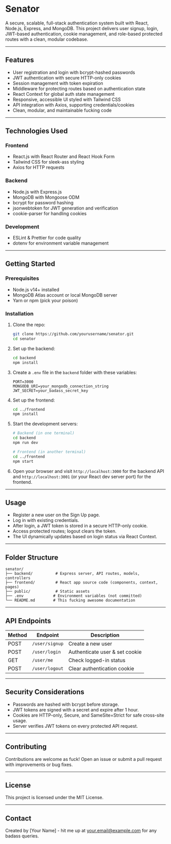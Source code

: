 
# Senator

A secure, scalable, full-stack authentication system built with React, Node.js, Express, and MongoDB. This project delivers user signup, login, JWT-based authentication, cookie management, and role-based protected routes with a clean, modular codebase.

---

## Features

- User registration and login with bcrypt-hashed passwords
- JWT authentication with secure HTTP-only cookies
- Session management with token expiration
- Middleware for protecting routes based on authentication state
- React Context for global auth state management
- Responsive, accessible UI styled with Tailwind CSS
- API integration with Axios, supporting credentials/cookies
- Clean, modular, and maintainable fucking code

---

## Technologies Used

### Frontend
- React.js with React Router and React Hook Form
- Tailwind CSS for sleek-ass styling
- Axios for HTTP requests

### Backend
- Node.js with Express.js
- MongoDB with Mongoose ODM
- bcrypt for password hashing
- jsonwebtoken for JWT generation and verification
- cookie-parser for handling cookies

### Development
- ESLint & Prettier for code quality
- dotenv for environment variable management

---

## Getting Started

### Prerequisites
- Node.js v14+ installed
- MongoDB Atlas account or local MongoDB server
- Yarn or npm (pick your poison)

### Installation

1. Clone the repo:
   ```bash
   git clone https://github.com/yourusername/senator.git
   cd senator
   ```

2. Set up the backend:
   ```bash
   cd backend
   npm install
   ```

3. Create a `.env` file in the `backend` folder with these variables:
   ```env
   PORT=3000
   MONGODB_URI=your_mongodb_connection_string
   JWT_SECRET=your_badass_secret_key
   ```

4. Set up the frontend:
   ```bash
   cd ../frontend
   npm install
   ```

5. Start the development servers:
   ```bash
   # Backend (in one terminal)
   cd backend
   npm run dev

   # Frontend (in another terminal)
   cd ../frontend
   npm start
   ```

6. Open your browser and visit `http://localhost:3000` for the backend API and `http://localhost:3001` (or your React dev server port) for the frontend.

---

## Usage

- Register a new user on the Sign Up page.
- Log in with existing credentials.
- After login, a JWT token is stored in a secure HTTP-only cookie.
- Access protected routes; logout clears the token.
- The UI dynamically updates based on login status via React Context.

---

## Folder Structure

```
senator/
├── backend/          # Express server, API routes, models, controllers
├── frontend/         # React app source code (components, context, pages)
├── public/           # Static assets
├── .env             # Environment variables (not committed)
└── README.md        # This fucking awesome documentation
```

---

## API Endpoints

| Method | Endpoint           | Description                          |
|--------|--------------------|--------------------------------------|
| POST   | `/user/signup`     | Create a new user                    |
| POST   | `/user/login`      | Authenticate user & set cookie       |
| GET    | `/user/me`         | Check logged-in status               |
| POST   | `/user/logout`     | Clear authentication cookie          |

---

## Security Considerations

- Passwords are hashed with bcrypt before storage.
- JWT tokens are signed with a secret and expire after 1 hour.
- Cookies are HTTP-only, Secure, and SameSite=Strict for safe cross-site usage.
- Server verifies JWT tokens on every protected API request.

---

## Contributing

Contributions are welcome as fuck! Open an issue or submit a pull request with improvements or bug fixes.

---

## License

This project is licensed under the MIT License.

---

## Contact

Created by [Your Name] - hit me up at your.email@example.com for any badass queries.
